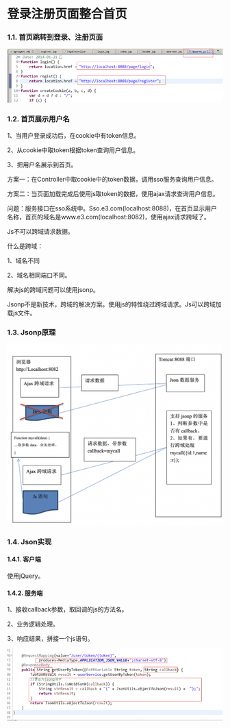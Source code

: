 # 登录注册页面整合首页

### 1.1. 首页跳转到登录、注册页面

![](../../.gitbook/assets/image%20%2830%29.png)

### 1.2. 首页展示用户名

1、当用户登录成功后，在cookie中有token信息。

2、从cookie中取token根据token查询用户信息。

3、把用户名展示到首页。

方案一：在Controller中取cookie中的token数据，调用sso服务查询用户信息。

方案二：当页面加载完成后使用js取token的数据，使用ajax请求查询用户信息。

问题：服务接口在sso系统中。Sso.e3.com\(localhost:8088\)，在首页显示用户名称，首页的域名是www.e3.com\(localhost:8082\)，使用ajax请求跨域了。

Js不可以跨域请求数据。

什么是跨域：

1、域名不同

2、域名相同端口不同。

解决js的跨域问题可以使用jsonp。

Jsonp不是新技术，跨域的解决方案。使用js的特性绕过跨域请求。Js可以跨域加载js文件。

### 1.3. Jsonp原理

![](../../.gitbook/assets/image%20%28235%29.png)

### 1.4. Json实现

#### 1.4.1.                  客户端

使用jQuery。

#### 1.4.2.                  服务端

1、接收callback参数，取回调的js的方法名。

2、业务逻辑处理。

3、响应结果，拼接一个js语句。

![](../../.gitbook/assets/image%20%2861%29.png)



